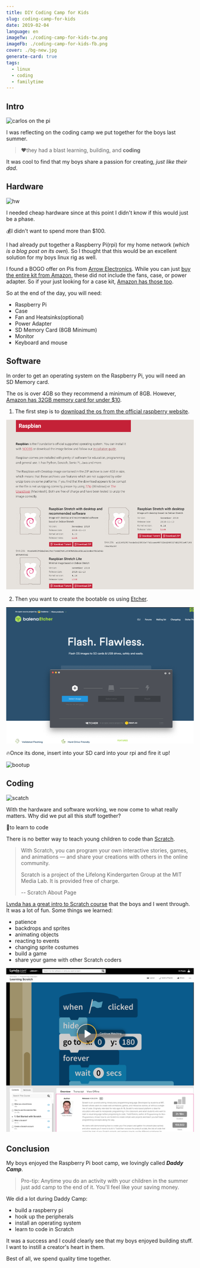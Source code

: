 ```yaml
---
title: DIY Coding Camp for Kids
slug: coding-camp-for-kids
date: 2019-02-04
language: en
imageTw: ./coding-camp-for-kids-tw.png
imageFb: ./coding-camp-for-kids-fb.png
cover: ./bg-new.jpg
generate-card: true
tags:
  - linux
  - coding
  - familytime
---
```


## Intro

![carlos on the pi](https://lh3.googleusercontent.com/WJF_za6S0mb_UNInxSscc9HXGQGSMPOiFC7r-rjEbbD15u8Ffnc9r8-ydTO8uIi4t44bVAPrCtubalMuc592EgJHdpY2qlZSsFBTSJ7okgPXtYyBcHnzRUElN2zRk8rEnxerdKKcTnrxp8WAcZnKVvXHkPYH8CoXZP5jx8A52hbC1FGZW_XVyogQ8h_6_BBZ2ON1O50qquW4eUjalsQoFmERzbxnInAPPP_AZ4F_QbCJoqshqaFpn39uf9gPX4mLdZBBePORAA2RXYNC7gDcgzFHdj9KD2BXr5grB4lsIvp2eWwZAb69p6zFbqBB7uq1ELsyz9tLXkvfzcPjglRTV7I4X6Chb-zTxHaddGmwQRTdM0oJXy10OOBBTObohLEkkJCQtiPIekS9lvbGL4VBZdbs4gH9VqHIcGB1OahJEv6M7Xx9yqQ1KV62m6sWiTH5u-L0e87MbovhCaODE8giC_1RO-8NUd3svLH-CuIY8ynd2LyYu7ddw04M0DRJtlUDw8yTvBSle1h3gFuQoxOkHtsM1rzydBG1Oa_D-aFjssJ75ww1TN3MZ76C8Hx66NBdgcYZXo4qTBX3dg_I-VN5agqEasW00aO4B8fMVatmO35H95CqTwM1gRxhm816YiSNUmAoiakUbV_HVOnBRK5KNmALAw=s1337-no)

I was reflecting on the coding camp we put together for the boys last summer.

> ❤️they had a blast learning, building, and **coding**

It was cool to find that my boys share a passion for creating, _just like their dad_.

## Hardware

![hw](https://lh3.googleusercontent.com/QXLvM0kkg9FGJin4aXnuJdhr5S4C-8VSfoFv4Njgc9ZlXEtQXK2hcikmQVosrjheEiwhIlF7PpVaz6UCUkvdtlwnGcFqg13JljGhNHor56rZdk9imTJdet7hoAUnLuarh5kXAsULEPvr82175AzK1IhPpsVW3m8btR_7_pm5EN2bxOayE3pS3HHigasPmH1Ln1cRoonJIMwg10R8HnAitd9P5nTrmgsjIKTWWe75pq9u7Us1mqLu3CcotDeZTeRfQILmgMPNwG9leTSRD8nZtjZ2VDY9GbMtR5U1tPIfp68_DoJckk5gixeyVpynUmleOm5ZQg1WykAMXRrb5vOKAWnrkFM60wUKWkTtSmeTQ1ljYDNlYPCcvqms7yDaT5YMgj7PsGe-xH-O9CT7BQLEBaRMR1Bir3DYJKpaEXAUEf8YCKdaKmrFrUNMVoMlqKO8AZ3TIzS9BBxymTNTvb5KmZm0IdOQXnqs2R7Slc7Ac5uHfFkYIkK4r3Ncz1SeFUwt6ZywBJI7ojT0RtP-jpSvibOrt64SOqLC6M_IWLXgr2F_9wZgcwhTP0CScf0MYz1jIGpPf7WzJM2QuqdEw7YI6Q6_TGPvBd1kLhO9jVrzT5BFEq9OtaVve89oXCV0y-K-LAM8exLvNo84H5tX9vWl-8-gxQ=s1337-no)

I needed cheap hardware since at this point I didn't know if this would just be a phase.

💰I didn't want to spend more than \$100.

I had already put together a Raspberry Pi(rpi) for my home network (_which is a blog post on its own_). So I thought that this would be an excellent solution for my boys linux rig as well.

I found a BOGO offer on Pis from [Arrow Electronics](https://www.arrow.com/). While you can just [buy the entire kit from Amazon](https://www.amazon.com/gp/product/B01C6EQNNK/ref=oh_aui_search_asin_title?ie=UTF8&psc=1), these did not include the fans, case, or power adapter. So if your just looking for a case kit, [Amazon has those too](https://www.amazon.com/gp/product/B07BTHNW9W/ref=oh_aui_search_asin_title?ie=UTF8&psc=1).

So at the end of the day, you will need:

- Raspberry Pi
- Case
- Fan and Heatsinks(optional)
- Power Adapter
- SD Memory Card (8GB Minimum)
- Monitor
- Keyboard and mouse

## Software

In order to get an operating system on the Raspberry Pi, you will need an SD Memory card.

The os is over 4GB so they recommend a minimum of 8GB. However, [Amazon has 32GB memory card for under \$10](https://www.amazon.com/gp/product/B06XWN9Q99/ref=oh_aui_search_asin_title?ie=UTF8&psc=1).

1. The first step is to [download the os from the official raspberry website](https://www.raspberrypi.org/downloads/raspbian/).

![os](os.png)

2. Then you want to create the bootable os using [Etcher](https://www.balena.io/etcher/).

![etcher](./etcher.png)

🔥Once its done, insert into your SD card into your rpi and fire it up!

![bootup](https://lh3.googleusercontent.com/LTAj-PbCmDSPLLYvV1itZn8nh-rCEakkNhCeJEN_CtgM1kmzWctERY2jIfgmaJQZYyPfGdxQ1jKdtbF_6qGnIrqmbh46RPRN072kc56uxWUFRC8orzbnoo8qK8l7TMZhzSC34-0EgMxHYvGW9ttH--OjwXZDnDxuScfwS2oGJEk6n7MnA_wcnfzl-hUMCjG-IPrTMmIJAmPn25nOqegbi9Wc9SfwdzWuojvf8L8RxOkvkqqY-s15DLeomijyGueQ50IqFig_0cUOsgQ3xr52UoOQ3gZmRtAqOXGyh0_ksR1tH9VSGDMWOpHOc9CzgB3lL5U7S3Dp0ifsM1lqpRTiH8veCvC3Wt_GYUGXPKNJgDpuOVM-jyvwCGwtA1cE9Q5ndcmPaEfvgCg0DcsvWsCH9LcXFDe5tTgjbiZuQjOsNTivlC2xcpHJ6cGkuK5DkyjEl2xwKGubIb1-iC1T0JZEM4Nno94NddNHetjA5JumiNCOU80rTsjTKjb-o8OYd95IbB_BKI9J3fHQG_1FJV4GoGN53fDGhPW5gbmo4A56AO8BTp-qJYDdpKij2ex_vUtNHxTp9_M3_VMWX4xClMKXaDDWwlDHnGnBT_6ZsbW39UF_Vkq2fwbLGdb6XkShYFnvLit3seI1q58B_f0BJwJvJFcFZA=s1337-no)

## Coding

![scatch](https://lh3.googleusercontent.com/4c8fDRZaDrqOQV6_YeAixG7HG8Aqlm4GIczrXIM8cM92B3ZJMzXgFdTNShzuZK6vpItvj4gxTjYOOej5QGHUlcgctHWj4yxVeCOADzNWvOSA5PZTi027by0RYMtHK0bPdtbRhux5xSLDi4Qcd3IXHsFKuhHGAmWXKc-Ba7ljMwSUoniezMLmK7WOeeABMMIwy6jMpvN31FjWZC-1-V_cyjLXNjYsNrduAwtgFBuqzZMkz0lSUK_ZMhl-85TVRDfJW3tJnW0VnwjfVU0OsHIhftaknpS7G0RejtbXAboogRThvPa5j18CVv19a1OX2wwjRQyQkFpdGX_78ShstQPpSAtZRYzjvqP7Fm-x0OALIly2-rDbND74-5zglplkp8NUZ0WTpMb1WwMA4V7B1wzCxKOfn2aBf-hu8CgBGNOq2se3XcQAhSj8qwR76V_TqM2gdF_kzDNgBnJchdayyT74PrJzlWHB4M3gP-K-ahlLYMCl9Fkh96fL8aucKgFOpp3Gikgx-RalYNGBHLYUpbeyinCaU1UPvGKTJfdMRSPD4crtMwSKdy3ht_FQkT2TrRvIg22PhRQRSf6E8Xr12SO4tDYfjqVSFqYmrrIXuR_LoguUfyITC_wm275hui0JgBCtZov5EhohwHs4W71ORqDtvysDDQ=w600-h600-no)

With the hardware and software working, we now come to what really matters. Why did we put all this stuff together?

🐙to learn to code

There is no better way to teach young children to code than [Scratch](https://scratch.mit.edu/).

> With Scratch, you can program your own interactive stories, games, and animations — and share your creations with others in the online community.
>
> Scratch is a project of the Lifelong Kindergarten Group at the MIT Media Lab. It is provided free of charge.
>
> -- Scratch About Page

[Lynda has a great intro to Scratch course](https://www.lynda.com/Scratch-tutorials/Scratch-Programming-Language-Basics/476623-2.html?srchtrk=index%3a1%0alinktypeid%3a2%0aq%3ascratch%0apage%3a1%0as%3arelevance%0asa%3atrue%0aproducttypeid%3a2) that the boys and I went through. It was a lot of fun. Some things we learned:

- patience
- backdrops and sprites
- animating objects
- reacting to events
- changing sprite costumes
- build a game
- share your game with other Scratch coders

![lynda](./scratch.png)

## Conclusion

My boys enjoyed the Raspberry Pi boot camp, we lovingly called **_Daddy Camp_**.

> Pro-tip: Anytime you do an activity with your children in the summer just add camp to the end of it. You'll feel like your saving money.

We did a lot during Daddy Camp:

- build a raspberry pi
- hook up the peripherals
- install an operating system
- learn to code in Scratch

It was a success and I could clearly see that my boys enjoyed building stuff. I want to instill a creator's heart in them.

Best of all, we spend quality time together.
